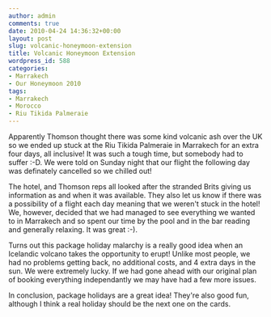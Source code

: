 ```yaml
---
author: admin
comments: true
date: 2010-04-24 14:36:32+00:00
layout: post
slug: volcanic-honeymoon-extension
title: Volcanic Honeymoon Extension
wordpress_id: 588
categories:
- Marrakech
- Our Honeymoon 2010
tags:
- Marrakech
- Morocco
- Riu Tikida Palmeraie
---
```


Apparently Thomson thought there was some kind volcanic ash over the UK so we ended up stuck at the Riu Tikida Palmeraie in Marrakech for an extra four days, all inclusive! It was such a tough time, but somebody had to suffer :-D. We were told on Sunday night that our flight the following day was definately cancelled so we chilled out!

The hotel, and Thomson reps all looked after the stranded Brits giving us information as and when it was available. They also let us know if there was a possibility of a flight each day meaning that we weren't stuck in the hotel! We, however, decided that we had managed to see everything we wanted to in Marrakech and so spent our time by the pool and in the bar reading and generally relaxing. It was great :-).

Turns out this package holiday malarchy is a really good idea when an Icelandic volcano takes the opportunity to erupt! Unlike most people, we had no problems getting back, no additional costs, and 4 extra days in the sun. We were extremely lucky. If we had gone ahead with our original plan of booking everything independantly we may have had a few more issues.

In conclusion, package holidays are a great idea! They're also good fun, although I think a real holiday should be the next one on the cards.
